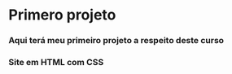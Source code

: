 # Primero projeto 

### Aqui terá meu primeiro projeto a respeito deste curso

### Site em HTML com CSS
